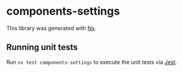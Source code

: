 # components-settings

This library was generated with [Nx](https://nx.dev).

## Running unit tests

Run `nx test components-settings` to execute the unit tests via [Jest](https://jestjs.io).
